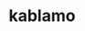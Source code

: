 ---
instagram: https://instagram.com/kablamo_official
linkedin: https://linkedin.com/company/kablamo-pty-ltd
logohandle: kablamocomau
sort: kablamo
title: kablamo
twitter: https://x.com/kablamoAU
website: https://www.kablamo.com.au/
---